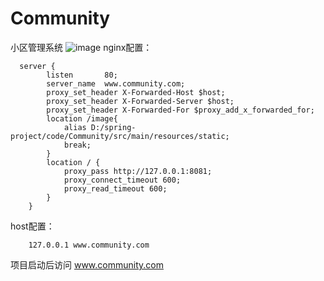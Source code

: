 # Community
小区管理系统
![image](https://user-images.githubusercontent.com/65147786/227552976-b46dca71-be9c-4b83-9e07-bb6a45085a99.png)
nginx配置：
```  
  server {
        listen       80;
        server_name  www.community.com;
        proxy_set_header X-Forwarded-Host $host;
		proxy_set_header X-Forwarded-Server $host;
		proxy_set_header X-Forwarded-For $proxy_add_x_forwarded_for;
		location /image{
			alias D:/spring-project/code/Community/src/main/resources/static;
			break;
		}
		location / {
			proxy_pass http://127.0.0.1:8081;
			proxy_connect_timeout 600;
			proxy_read_timeout 600;
		}
    }
```
host配置：
```
    127.0.0.1 www.community.com
```

项目启动后访问  www.community.com
